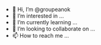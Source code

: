 - 👋 Hi, I’m @groupeanok
- 👀 I’m interested in ...
- 🌱 I’m currently learning ...
- 💞️ I’m looking to collaborate on ...
- 📫 How to reach me ...

<!---
groupeanok/groupeanok is a ✨ special ✨ repository because its `README.md` (this file) appears on your GitHub profile.
You can click the Preview link to take a look at your changes.
--->
